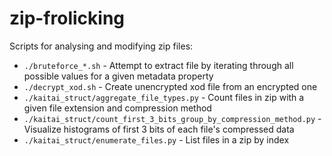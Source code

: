 # zip-frolicking

Scripts for analysing and modifying zip files:

- `./bruteforce_*.sh` - Attempt to extract file by iterating through all possible values for a given metadata property
- `./decrypt_xod.sh` - Create unencrypted xod file from an encrypted one
- `./kaitai_struct/aggregate_file_types.py` - Count files in zip with a given file extension and compression method
- `./kaitai_struct/count_first_3_bits_group_by_compression_method.py` - Visualize histograms of first 3 bits of each file's compressed data
- `./kaitai_struct/enumerate_files.py` - List files in a zip by index
